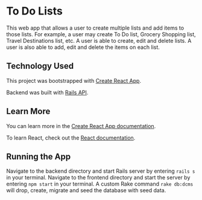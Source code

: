 # To Do Lists

This web app that allows a user to create multiple lists and add items to those lists. For example, a user may create To Do list, Grocery Shopping list, Travel Destinations list, etc. A user is able to create, edit and delete lists. A user is also able to add, edit and delete the items on each list.

## Technology Used

This project was bootstrapped with [Create React App](https://github.com/facebook/create-react-app).

Backend was built with [Rails API](https://guides.rubyonrails.org/api_app.html).

## Learn More

You can learn more in the [Create React App documentation](https://facebook.github.io/create-react-app/docs/getting-started).

To learn React, check out the [React documentation](https://reactjs.org/).

## Running the App

Navigate to the backend directory and start Rails server by entering `rails s` in your terminal. Navigate to the frontend directory and start the server by entering `npm start` in your terminal. A custom Rake command `rake db:dcms` will drop, create, migrate and seed the database with seed data.
